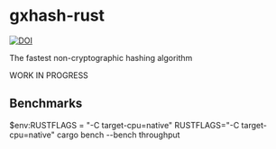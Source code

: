# gxhash-rust
[![DOI](https://zenodo.org/badge/690754256.svg)](https://zenodo.org/badge/latestdoi/690754256)

The fastest non-cryptographic hashing algorithm

WORK IN PROGRESS

## Benchmarks
$env:RUSTFLAGS = "-C target-cpu=native"
RUSTFLAGS="-C target-cpu=native"
cargo bench --bench throughput